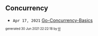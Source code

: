 ## Concurrency


* <code>Apr 17, 2021</code> [Go-Concurrency-Basics](2021-04-17T09-07-11-go-concurrency-basics.md)

<sup><sub>generated 30 Jun 2021 22:22:18 by <a href='https://github.com/senorprogrammer/til'>til</a></sub></sup>
